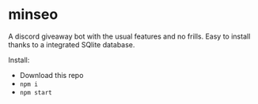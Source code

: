 # minseo
A discord giveaway bot with the usual features and no frills.
Easy to install thanks to a integrated SQlite database.

Install:
- Download this repo
- ``npm i``
- ``npm start``
